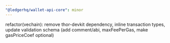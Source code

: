 ```yaml
---
"@ledgerhq/wallet-api-core": minor
---
```


refactor(vechain): remove thor-devkit dependency, inline transaction types, update validation schema (add comment/abi, maxFeePerGas, make gasPriceCoef optional)
